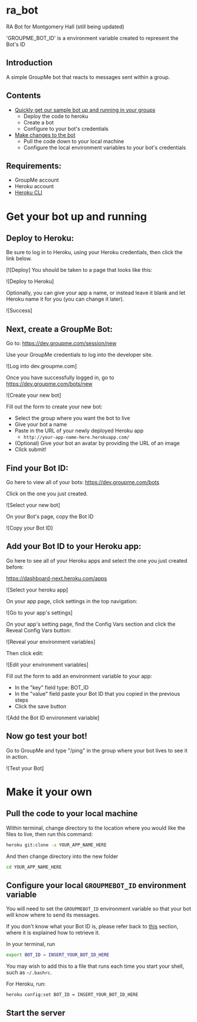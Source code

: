# ra_bot
RA Bot for Montgomery Hall (still being updated)


'GROUPME_BOT_ID' is a environment variable created to represent the Bot's ID



## Introduction

A simple GroupMe bot that reacts to messages sent within a group.

## Contents

  * [Quickly get our sample bot up and running in your groups](#deploy)
    * Deploy the code to heroku
    * Create a bot
    * Configure to your bot's credentials
  * [Make changes to the bot](#pull)
    * Pull the code down to your local machine
    * Configure the local environment variables to your bot's credentials

## Requirements:

  * GroupMe account
  * Heroku account
  * [Heroku CLI](https://devcenter.heroku.com/articles/heroku-cli)

# Get your bot up and running<a name="deploy"></a>

## Deploy to Heroku:

Be sure to log in to Heroku, using your Heroku credentials, then click the link below.

[![Deploy]
You should be taken to a page that looks like this:

![Deploy to Heroku]

Optionally, you can give your app a name, or instead leave it blank and let Heroku name it for you (you can change it later).

![Success]

## Next, create a GroupMe Bot:

Go to:
https://dev.groupme.com/session/new

Use your GroupMe credentials to log into the developer site.

![Log into dev.groupme.com]

Once you have successfully logged in, go to https://dev.groupme.com/bots/new

![Create your new bot]

Fill out the form to create your new bot:

  * Select the group where you want the bot to live
  * Give your bot a name
  * Paste in the URL of your newly deployed Heroku app
    * `http://your-app-name-here.herokuapp.com/`
  * (Optional) Give your bot an avatar by providing the URL of an image
  * Click submit!

## Find your Bot ID:<a name="get-bot-id"></a>

Go here to view all of your bots:
https://dev.groupme.com/bots

Click on the one you just created.

![Select your new bot]

On your Bot's page, copy the Bot ID

![Copy your Bot ID]

## Add your Bot ID to your Heroku app:

Go here to see all of your Heroku apps and select the one you just created before:

https://dashboard-next.heroku.com/apps

![Select your heroku app]

On your app page, click settings in the top navigation:

![Go to your app's settings]

On your app's setting page, find the Config Vars section and click the Reveal Config Vars button:

![Reveal your environment variables]

Then click edit:

![Edit your environment variables]

Fill out the form to add an environment variable to your app:

  * In the "key" field type: BOT_ID
  * In the "value" field paste your Bot ID that you copied in the previous steps
  * Click the save button

![Add the Bot ID environment variable]

## Now go test your bot!

Go to GroupMe and type "/ping" in the group where your bot lives to see it in action.

![Test your Bot]

# Make it your own<a name="pull"></a>

## Pull the code to your local machine

Within terminal, change directory to the location where you would like the files to live, then run this command:

```sh
heroku git:clone -a YOUR_APP_NAME_HERE
```

And then change directory into the new folder

```sh
cd YOUR_APP_NAME_HERE
```

## Configure your local `GROUPMEBOT_ID` environment variable

You will need to set the `GROUPMEBOT_ID` environment variable so that your bot will know where to send its messages.

If you don't know what your Bot ID is, please refer back to [this](#get-bot-id) section, where it is explained how to retrieve it.

In your terminal, run
```sh
export BOT_ID = INSERT_YOUR_BOT_ID_HERE
```
You may wish to add this to a file that runs each time you start your shell, such as `~/.bashrc`.

For Heroku, run:
```sh
heroku config:set BOT_ID = INSERT_YOUR_BOT_ID_HERE
```

## Start the server

